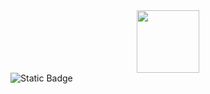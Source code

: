 <div id="header" align="center">
  <img src="https://media.giphy.com/media/M9gbBd9nbDrOTu1Mqx/giphy.gif" width="100"/>
</div>
<img alt="Static Badge" src="https://img.shields.io/badge/https%3A%2F%2Fmail.ru%2F">

